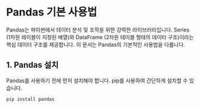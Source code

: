 # Pandas 기본 사용법

Pandas는 파이썬에서 데이터 분석 및 조작을 위한 강력한 라이브러리입니다. Series (1차원 레이블이 지정된 배열)와 DataFrame (2차원 테이블 형태의 데이터 구조)이라는 핵심 데이터 구조를 제공합니다. 이 문서는 Pandas의 기본적인 사용법을 다룹니다.

## 1. Pandas 설치

Pandas를 사용하기 전에 먼저 설치해야 합니다. pip를 사용하여 간단하게 설치할 수 있습니다.

```bash
pip install pandas
